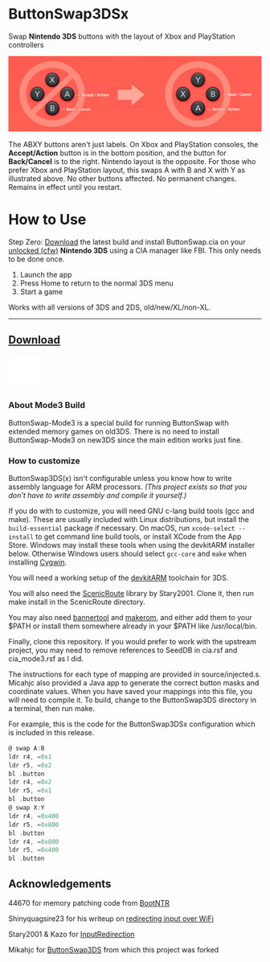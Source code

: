 # ButtonSwap3DSx

Swap **Nintendo 3DS** buttons with the layout of Xbox and PlayStation controllers

![swap A with B and X with Y](meta/ABXY-Buttons-Red.jpg)

The ABXY buttons aren't just labels. On Xbox and PlayStation consoles, the **Accept/Action** button is in the bottom position, and the button for **Back/Cancel** is to the right. Nintendo layout is the opposite. For those who prefer Xbox and PlayStation layout, this swaps A with B and X with Y as illustrated above. No other buttons affected. No permanent changes. Remains in effect until you restart.

# How to Use

Step Zero: [Download](https://github.com/diedummydie/ButtonSwap3DSx/releases/latest) the latest build and install ButtonSwap.cia on your [unlocked (cfw)](https://3ds.hacks.guide) **Nintendo 3DS** using a CIA manager like FBI. This only needs to be done once.

1. Launch the app
2. Press Home to return to the normal 3DS menu
3. Start a game

Works with all versions of 3DS and 2DS, old/new/XL/non-XL.

---
## [Download](https://github.com/diedummydie/ButtonSwap3DSx/releases/latest)

![spacer](meta/spacer-64.png)

### About Mode3 Build

ButtonSwap-Mode3 is a special build for running ButtonSwap with extended memory games on old3DS. There is no need to install ButtonSwap-Mode3 on new3DS since the main edition works just fine.

### How to customize

ButtonSwap3DS(x) isn't configurable unless you know how to write assembly language for ARM processors. *(This project exists so that you don't have to write assembly and compile it yourself.)*

If you do with to customize, you will need GNU c-lang build tools (gcc and make). These are usually included with Linux distributions, but install the `build-essential` package if necessary. On macOS, run `xcode-select --install` to get command line build tools, or install XCode from the App Store. Windows may install these tools when using the devkitARM installer below. Otherwise Windows users should select `gcc-core` and `make` when installing [Cygwin](https://sourceware.org/cygwin/).

You will need a working setup of the [devkitARM](https://www.3dbrew.org/wiki/Setting_up_Development_Environment) toolchain for 3DS.

You will also need the [ScenicRoute](https://github.com/Stary2001/ScenicRoute) library by Stary2001. Clone it, then run make install in the ScenicRoute directory.

You may also need [bannertool](https://github.com/Steveice10/bannertool/releases) and [makerom](https://github.com/profi200/Project_CTR/releases), and either add them to your $PATH or install them somewhere already in your $PATH like /usr/local/bin.

Finally, clone this repository. If you would prefer to work with the upstream project, you may need to remove references to SeedDB in cia.rsf and cia_mode3.rsf as I did.

The instructions for each type of mapping are provided in source/injected.s. Micahjc also provided a Java app to generate the correct button masks and coordinate values. When you have saved your mappings into this file, you will need to compile it. To build, change to the ButtonSwap3DS directory in a terminal, then run make.

For example, this is the code for the ButtonSwap3DSx configuration which is included in this release.

```asm
@ swap A:B
ldr r4, =0x1
ldr r5, =0x2
bl .button
ldr r4, =0x2
ldr r5, =0x1
bl .button
@ swap X:Y
ldr r4, =0x400
ldr r5, =0x800
bl .button
ldr r4, =0x800
ldr r5, =0x400
bl .button
```

## Acknowledgements

44670 for memory patching code from [BootNTR](https://github.com/44670/BootNTR)

Shinyquagsire23 for his writeup on [redirecting input over WiFi](http://douevenknow.us/post/139673444953/redirecting-3ds-input-over-wifi)

Stary2001 & Kazo for [InputRedirection](https://github.com/Stary2001/InputRedirection)

Mikahjc for [ButtonSwap3DS](https://github.com/mikahjc/ButtonSwap3DS) from which this project was forked

